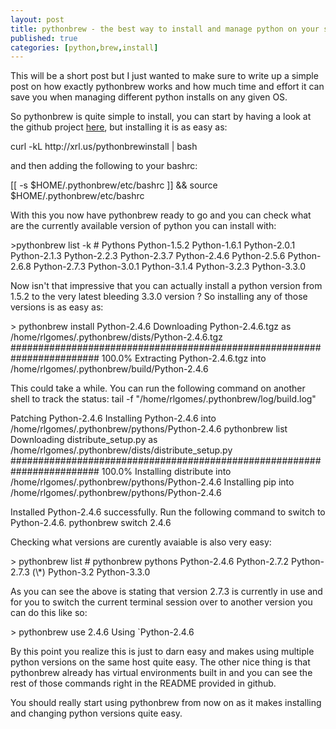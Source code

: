 ```yaml
---
layout: post
title: pythonbrew - the best way to install and manage python on your system
published: true
categories: [python,brew,install]
---
```


This will be a short post but I just wanted to make sure to write up a simple
post on how exactly pythonbrew works and how much time and effort it can save
you when managing different python installs on any given OS.

So pythonbrew is quite simple to install, you can start by having a look at the
github project [here](https://github.com/utahta/pythonbrew), but installing it
is as easy as:

<console>
curl -kL http://xrl.us/pythonbrewinstall | bash
</console>

and then adding the following to your bashrc:

<console>
[[ -s $HOME/.pythonbrew/etc/bashrc ]] && source $HOME/.pythonbrew/etc/bashrc
</console>

With this you now have pythonbrew ready to go and you can check what are the 
currently available version of python you can install with:

<console>
>pythonbrew list -k
# Pythons
Python-1.5.2
Python-1.6.1
Python-2.0.1
Python-2.1.3
Python-2.2.3
Python-2.3.7
Python-2.4.6
Python-2.5.6
Python-2.6.8
Python-2.7.3
Python-3.0.1
Python-3.1.4
Python-3.2.3
Python-3.3.0
</console>

Now isn't that impressive that you can actually install a python version from 
1.5.2 to the very latest bleeding 3.3.0 version ? So installing any of those
versions is as easy as:

<console>
> pythonbrew install Python-2.4.6
Downloading Python-2.4.6.tgz as /home/rlgomes/.pythonbrew/dists/Python-2.4.6.tgz
######################################################################## 100.0%
Extracting Python-2.4.6.tgz into /home/rlgomes/.pythonbrew/build/Python-2.4.6

This could take a while. You can run the following command on another shell to track the status:
  tail -f "/home/rlgomes/.pythonbrew/log/build.log"

Patching Python-2.4.6
Installing Python-2.4.6 into /home/rlgomes/.pythonbrew/pythons/Python-2.4.6
pythonbrew list
Downloading distribute_setup.py as /home/rlgomes/.pythonbrew/dists/distribute_setup.py
######################################################################## 100.0%
Installing distribute into /home/rlgomes/.pythonbrew/pythons/Python-2.4.6
Installing pip into /home/rlgomes/.pythonbrew/pythons/Python-2.4.6

Installed Python-2.4.6 successfully. Run the following command to switch to Python-2.4.6.
  pythonbrew switch 2.4.6
</console> 

Checking what versions are curently avaiable is also very easy:

<console>
> pythonbrew list
# pythonbrew pythons
  Python-2.4.6
  Python-2.7.2
  Python-2.7.3 (\*)
  Python-3.2
  Python-3.3.0
</console>

As you can see the above is stating that version 2.7.3 is currently in use and 
for you to switch the current terminal session over to another version you can 
do this like so:

<console>
> pythonbrew use 2.4.6
Using `Python-2.4.6
</console>

By this point you realize this is just to darn easy and makes using multiple 
python versions on the same host quite easy. The other nice thing is that 
pythonbrew already has virtual environments built in and you can see the rest 
of those commands right in the README provided in github. 

You should really start using pythonbrew from now on as it makes installing and
changing python versions quite easy.

